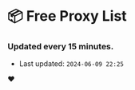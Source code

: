 # :package: Free Proxy List
### Updated every 15 minutes.

- Last updated: `2024-06-09 22:25`

:heart:
